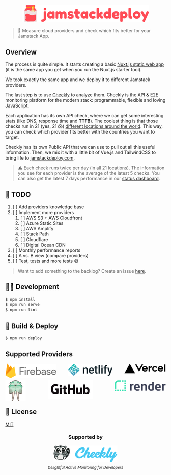 <p align="center">
  <img width="400px" src="./public/images/logo.svg" alt="Jamstack Deploy" />
</p>

> 🍯 Measure cloud providers and check which fits better for your Jamstack App.

## Overview
The process is quite simple. It starts creating a basic [Nuxt.js static web app](https://github.com/checkly/jamstack-deploy-demo-app) (it is the same app you get when you run the Nuxt.js starter tool).

We took exactly the same app and we deploy it to different Jamstack providers.

The last step is to use [Checkly](https://checklyhq.com) to analyze them. Checkly is the API & E2E monitoring platform for the modern stack: programmable, flexible and loving JavaScript.

Each application has its own API check, where we can get some interesting stats (like DNS, response time and **TTFB**). The coolest thing is that those checks run in 21 (yes, 21 😱) [different locations around the world](https://www.checklyhq.com/docs/monitoring/global-locations/). This way, you can check which provider fits better with the countries you want to target.

Checkly has its own Public API that we can use to pull out all this useful information. Then, we mix it with a little bit of Vue.js and TailwindCSS to bring life to [jamstackdeploy.com](https://jamstackdeploy.com).

> ⚠️ Each check runs twice per day (in all 21 locations). The information you see for each provider is the average of the latest 5 checks. You can also get the latest 7 days performance in our [status dashboard](https://status.jamstackdeploy.com/).

## 📝 TODO
1. [ ] Add providers knowledge base
2. [ ] Implement more providers
   1. [ ] AWS S3 + AWS Cloudfront
   2. [ ] Azure Static Sites
   3. [ ] AWS Amplify
   4. [ ] Stack Path
   5. [ ] Cloudflare
   6. [ ] Digital Ocean CDN
3. [ ] Monthly performance reports
4. [ ] A vs. B view (compare providers)
5. [ ] Test, tests and more tests 😅

> Want to add something to the backlog? Create an issue [here](https://github.com/checkly/jamstack-deploy/issues).

## 🧑‍💻 Development
```bash
$ npm install
$ npm run serve
$ npm run lint
```

## 🚢 Build & Deploy

```bash
$ npm run deploy
```

## Supported Providers
<p align="center">
  <img align="right" width="130px" height="30px" src="./public/images/logos/vercel.svg" alt="Vercel" />
  <img align="center" width="140px" height="38px" src="./public/images/logos/netlify.png" alt="Netlify" />
  <img align="left" width="160px" height="45px" src="./public/images/logos/firebase.png" alt="Firebase" />
</p>
<p align="center">
  <img align="right" width="160px" height="34px" src="./public/images/logos/render.svg" alt="Render" />
  <img align="center" width="140px" height="57px" src="./public/images/logos/github.png" alt="GitHub" />
  <img align="left" width="64px" height="64px" src="./public/images/logos/surge.svg" alt="Surge" />
</p>



## 📄 License

[MIT](https://github.com/checkly/jamstack-deploy/blob/master/LICENSE)

<h3 align="center">Supported by</h3>
<p align="center">
  <a href="https://checklyhq.com?utm_source=github&utm_medium=sponsor-logo-github&utm_campaign=headless-recorder" target="_blank">
  <img width="200px" src="./public/images/checkly.png" alt="Checkly" />
  </a>
  <br />
  <i><sub>Delightful Active Monitoring for Developers</sub></i>
<p>

